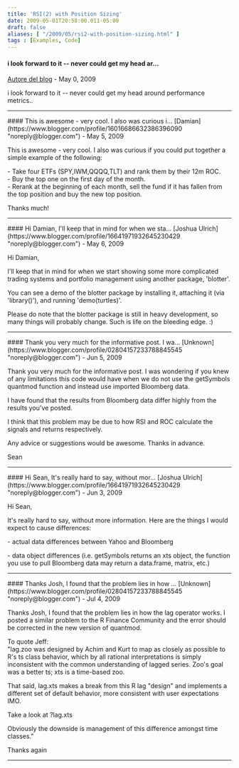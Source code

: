 ```yaml
---
title: 'RSI(2) with Position Sizing'
date: 2009-05-01T20:58:00.011-05:00
draft: false
aliases: [ "/2009/05/rsi2-with-position-sizing.html" ]
tags : [Examples, Code]
---
```


#### i look forward to it -- never could get my head ar...
[Autore del blog](https://www.blogger.com/profile/08536859794554569165 "noreply@blogger.com") - <time datetime="2009-05-02T19:29:00.000-05:00">May 0, 2009</time>

i look forward to it -- never could get my head around performance metrics..
<hr />
#### This is awesome - very cool. I also was curious i...
[Damian](https://www.blogger.com/profile/16016686632386396090 "noreply@blogger.com") - <time datetime="2009-05-15T11:52:00.000-05:00">May 5, 2009</time>

This is awesome - very cool. I also was curious if you could put together a simple example of the following:  
  
\- Take four ETFs (SPY,IWM,QQQQ,TLT) and rank them by their 12m ROC.  
\- Buy the top one on the first day of the month.  
\- Rerank at the beginning of each month, sell the fund if it has fallen from the top position and buy the new top position.  
  
Thanks much!
<hr />
#### Hi Damian, I'll keep that in mind for when we sta...
[Joshua Ulrich](https://www.blogger.com/profile/16641971932645230429 "noreply@blogger.com") - <time datetime="2009-05-16T10:59:00.000-05:00">May 6, 2009</time>

Hi Damian,  
  
I'll keep that in mind for when we start showing some more complicated trading systems and portfolio management using another package, 'blotter'.  
  
You can see a demo of the blotter package by installing it, attaching it (via 'library()'), and running 'demo(turtles)'.  
  
Please do note that the blotter package is still in heavy development, so many things will probably change. Such is life on the bleeding edge. :)
<hr />
#### Thank you very much for the informative post. I wa...
[Unknown](https://www.blogger.com/profile/02804157233788845545 "noreply@blogger.com") - <time datetime="2009-06-19T07:53:50.603-05:00">Jun 5, 2009</time>

Thank you very much for the informative post. I was wondering if you knew of any limitations this code would have when we do not use the getSymbols quantmod function and instead use imported Bloomberg data.  
  
I have found that the results from Bloomberg data differ highly from the results you've posted.  
  
I think that this problem may be due to how RSI and ROC calculate the signals and returns respectively.  
  
Any advice or suggestions would be awesome. Thanks in advance.  
  
Sean
<hr />
#### Hi Sean, It's really hard to say, without mor...
[Joshua Ulrich](https://www.blogger.com/profile/16641971932645230429 "noreply@blogger.com") - <time datetime="2009-06-24T13:53:30.324-05:00">Jun 3, 2009</time>

Hi Sean,  
  
It's really hard to say, without more information. Here are the things I would expect to cause differences:  
  
\- actual data differences between Yahoo and Bloomberg  
  
\- data object differences (i.e. getSymbols returns an xts object, the function you use to pull Bloomberg data may return a data.frame, matrix, etc.)
<hr />
#### Thanks Josh, I found that the problem lies in how ...
[Unknown](https://www.blogger.com/profile/02804157233788845545 "noreply@blogger.com") - <time datetime="2009-07-02T16:50:54.790-05:00">Jul 4, 2009</time>

Thanks Josh, I found that the problem lies in how the lag operator works. I posted a similar problem to the R Finance Community and the error should be corrected in the new version of quantmod.  
  
To quote Jeff:  
"lag.zoo was designed by Achim and Kurt to map as closely as possible to R's ts class behavior, which by all rational interpretations is simply inconsistent with the common understanding of lagged series. Zoo's goal was a better ts; xts is a time-based zoo.  
  
That said, lag.xts makes a break from this R lag "design" and implements a different set of default behavior, more consistent with user expectations IMO.  
  
Take a look at ?lag.xts  
  
Obviously the downside is management of this difference amongst time classes."  
  
Thanks again
<hr />
